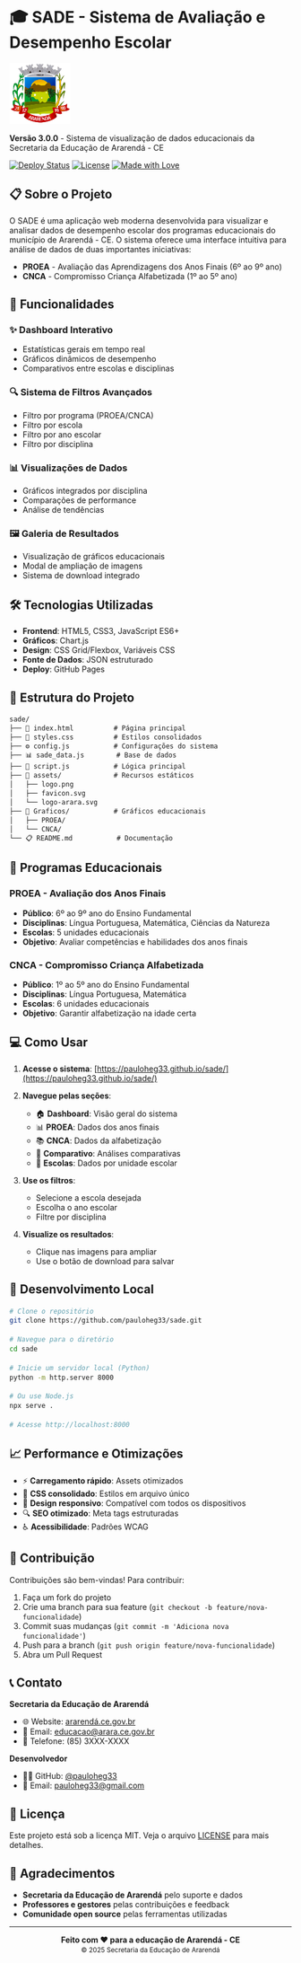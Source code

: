 # 🎓 SADE - Sistema de Avaliação e Desempenho Escolar

![SADE Logo](assets/logo.png)

**Versão 3.0.0** - Sistema de visualização de dados educacionais da Secretaria da Educação de Ararendá - CE

[![Deploy Status](https://img.shields.io/badge/deploy-active-brightgreen)](https://pauloheg33.github.io/sade/)
[![License](https://img.shields.io/badge/license-MIT-blue)](LICENSE)
[![Made with Love](https://img.shields.io/badge/made%20with-❤️-red)](https://github.com/pauloheg33)

## 📋 Sobre o Projeto

O SADE é uma aplicação web moderna desenvolvida para visualizar e analisar dados de desempenho escolar dos programas educacionais do município de Ararendá - CE. O sistema oferece uma interface intuitiva para análise de dados de duas importantes iniciativas:

- **PROEA** - Avaliação das Aprendizagens dos Anos Finais (6º ao 9º ano)
- **CNCA** - Compromisso Criança Alfabetizada (1º ao 5º ano)

## 🚀 Funcionalidades

### ✨ Dashboard Interativo
- Estatísticas gerais em tempo real
- Gráficos dinâmicos de desempenho
- Comparativos entre escolas e disciplinas

### 🔍 Sistema de Filtros Avançados
- Filtro por programa (PROEA/CNCA)
- Filtro por escola
- Filtro por ano escolar
- Filtro por disciplina

### 📊 Visualizações de Dados
- Gráficos integrados por disciplina
- Comparações de performance
- Análise de tendências

### 🖼️ Galeria de Resultados
- Visualização de gráficos educacionais
- Modal de ampliação de imagens
- Sistema de download integrado

## 🛠️ Tecnologias Utilizadas

- **Frontend**: HTML5, CSS3, JavaScript ES6+
- **Gráficos**: Chart.js
- **Design**: CSS Grid/Flexbox, Variáveis CSS
- **Fonte de Dados**: JSON estruturado
- **Deploy**: GitHub Pages

## 📁 Estrutura do Projeto

```
sade/
├── 📄 index.html          # Página principal
├── 🎨 styles.css          # Estilos consolidados
├── ⚙️ config.js           # Configurações do sistema
├── 📊 sade_data.js        # Base de dados
├── 🔧 script.js           # Lógica principal
├── 📁 assets/             # Recursos estáticos
│   ├── logo.png
│   ├── favicon.svg
│   └── logo-arara.svg
├── 📁 Graficos/           # Gráficos educacionais
│   ├── PROEA/
│   └── CNCA/
└── 📋 README.md           # Documentação
```

## 🎯 Programas Educacionais

### PROEA - Avaliação dos Anos Finais
- **Público**: 6º ao 9º ano do Ensino Fundamental
- **Disciplinas**: Língua Portuguesa, Matemática, Ciências da Natureza
- **Escolas**: 5 unidades educacionais
- **Objetivo**: Avaliar competências e habilidades dos anos finais

### CNCA - Compromisso Criança Alfabetizada
- **Público**: 1º ao 5º ano do Ensino Fundamental
- **Disciplinas**: Língua Portuguesa, Matemática
- **Escolas**: 6 unidades educacionais
- **Objetivo**: Garantir alfabetização na idade certa

## 💻 Como Usar

1. **Acesse o sistema**: [https://pauloheg33.github.io/sade/](https://pauloheg33.github.io/sade/)

2. **Navegue pelas seções**:
   - 🏠 **Dashboard**: Visão geral do sistema
   - 📊 **PROEA**: Dados dos anos finais
   - 📚 **CNCA**: Dados da alfabetização
   - 🔄 **Comparativo**: Análises comparativas
   - 🏫 **Escolas**: Dados por unidade escolar

3. **Use os filtros**:
   - Selecione a escola desejada
   - Escolha o ano escolar
   - Filtre por disciplina

4. **Visualize os resultados**:
   - Clique nas imagens para ampliar
   - Use o botão de download para salvar

## 🔧 Desenvolvimento Local

```bash
# Clone o repositório
git clone https://github.com/pauloheg33/sade.git

# Navegue para o diretório
cd sade

# Inicie um servidor local (Python)
python -m http.server 8000

# Ou use Node.js
npx serve .

# Acesse http://localhost:8000
```

## 📈 Performance e Otimizações

- ⚡ **Carregamento rápido**: Assets otimizados
- 🎨 **CSS consolidado**: Estilos em arquivo único
- 📱 **Design responsivo**: Compatível com todos os dispositivos
- 🔍 **SEO otimizado**: Meta tags estruturadas
- ♿ **Acessibilidade**: Padrões WCAG

## 🤝 Contribuição

Contribuições são bem-vindas! Para contribuir:

1. Faça um fork do projeto
2. Crie uma branch para sua feature (`git checkout -b feature/nova-funcionalidade`)
3. Commit suas mudanças (`git commit -m 'Adiciona nova funcionalidade'`)
4. Push para a branch (`git push origin feature/nova-funcionalidade`)
5. Abra um Pull Request

## 📞 Contato

**Secretaria da Educação de Ararendá**
- 🌐 Website: [ararendá.ce.gov.br](http://ararendá.ce.gov.br)
- 📧 Email: educacao@arara.ce.gov.br
- 📱 Telefone: (85) 3XXX-XXXX

**Desenvolvedor**
- 👨‍💻 GitHub: [@pauloheg33](https://github.com/pauloheg33)
- 📧 Email: pauloheg33@gmail.com

## 📄 Licença

Este projeto está sob a licença MIT. Veja o arquivo [LICENSE](LICENSE) para mais detalhes.

## 🙏 Agradecimentos

- **Secretaria da Educação de Ararendá** pelo suporte e dados
- **Professores e gestores** pelas contribuições e feedback
- **Comunidade open source** pelas ferramentas utilizadas

---

<div align="center">
  <strong>Feito com ❤️ para a educação de Ararendá - CE</strong>
  <br>
  <small>© 2025 Secretaria da Educação de Ararendá</small>
</div>
